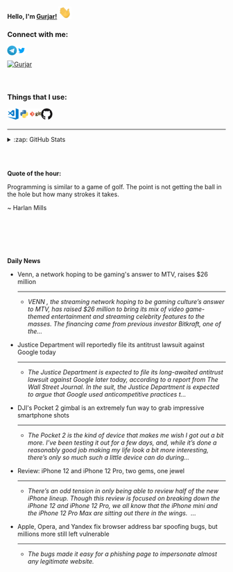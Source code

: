 #### Hello, I'm [Gurjar!](https://GurjarKing.github.io) <img src="https://raw.githubusercontent.com/ABSphreak/ABSphreak/master/gifs/Hi.gif" width="30px"></h2>


### Connect with me:

[<img align="left" alt="Gurjar | Telegram" width="22px" src="https://raw.githubusercontent.com/github/explore/80688e429a7d4ef2fca1e82350fe8e3517d3494d/topics/telegram/telegram.png" />][Telegram]
[<img align="left" alt="Gurjar | Twitter" width="22px" src="https://raw.githubusercontent.com/github/explore/80688e429a7d4ef2fca1e82350fe8e3517d3494d/topics/twitter/twitter.png" />][Twitter]
<br >
<br >
<a href="https://github.com/GurjarKing"><img src="https://komarev.com/ghpvc/?username=GurjarKing" alt="Gurjar" /></a> <br />
<br />
<br />
<!-- <br >

![](https://visitor-badge.glitch.me/badge?page_id=GurjarKing)

<br /> -->

### Things that I use:

[<img align="left" alt="Visual Studio Code" width="26px" src="https://raw.githubusercontent.com/github/explore/80688e429a7d4ef2fca1e82350fe8e3517d3494d/topics/visual-studio-code/visual-studio-code.png" />][VSCode]
[<img align="left" alt="Python" width="26px" src="https://raw.githubusercontent.com/github/explore/80688e429a7d4ef2fca1e82350fe8e3517d3494d/topics/python/python.png" />][Python]
[<img align="left" alt="Git" width="26px" src="https://raw.githubusercontent.com/github/explore/80688e429a7d4ef2fca1e82350fe8e3517d3494d/topics/git/git.png" />][Git]
[<img align="left" alt="GitHub" width="26px" src="https://raw.githubusercontent.com/github/explore/78df643247d429f6cc873026c0622819ad797942/topics/github/github.png" />][Github]

<br />
<br />

---
<details>
  <summary>:zap: GitHub Stats</summary>

<img align="left" alt="Gurjar's Github Stats" src="https://github-readme-stats.vercel.app/api?username=GurjarKing&show_icons=true&hide_border=true&count_private=true&include_all_commit=true&theme=algolia" />

</details>

<!-- ### 🔔 My latest tweet
<a href="https://twitter.com/Gurjar_King43" target="_blank">
	<img src="https://github.com/GurjarKing/GurjarKing/raw/master/tweet.png" width="70%" align="center" alt="Click to view on Twitter" title="My latest tweet, as an image"/>
</a> -->
<br>

<pre>

</pre>

**Quote of the hour:**

Programming is similar to a game of golf. The point is not getting the ball in the hole but how many strokes it takes.

~ Harlan Mills
<pre>

</pre>
<br>
<pre>


</pre>
<strong>Daily News</strong>
  
  - Venn, a network hoping to be gaming's answer to MTV, raises $26 million
     <hr/>
     
      - *VENN , the streaming network hoping to be gaming culture’s answer to MTV, has raised $26 million to bring its mix of video game-themed entertainment and streaming celebrity features to the masses. The financing came from previous investor Bitkraft, one of the…*
     
  - Justice Department will reportedly file its antitrust lawsuit against Google today
      <hr/>
      
      - *The Justice Department is expected to file its long-awaited antitrust lawsuit against Google later today, according to a report from The Wall Street Journal. In the suit, the Justice Department is expected to argue that Google used anticompetitive practices t…*
      
  - DJI's Pocket 2 gimbal is an extremely fun way to grab impressive smartphone shots
      <hr/>
      
      - *The Pocket 2 is the kind of device that makes me wish I got out a bit more. I’ve been testing it out for a few days, and, while it’s done a reasonably good job making my life look a bit more interesting, there’s only so much such a little device can do during…*
      
  - Review: iPhone 12 and iPhone 12 Pro, two gems, one jewel
      <hr/>
      
      - *There’s an odd tension in only being able to review half of the new iPhone lineup. Though this review is focused on breaking down the iPhone 12 and iPhone 12 Pro, we all know that the iPhone mini and the iPhone 12 Pro Max are sitting out there in the wings.  …*
       
  - Apple, Opera, and Yandex fix browser address bar spoofing bugs, but millions more still left vulnerable
      <hr/>
       
       - *The bugs made it easy for a phishing page to impersonate almost any legitimate website.*
      

<br />

[VSCode]: https://code.visualstudio.com/
[Python]: https://www.python.org/
[Git]: https://git-scm.com/
[Github]: https://github.com/
[Telegram]: https://t.me/Gurjar_King/
[Twitter]: https://twitter.com/Gurjar_King43/
